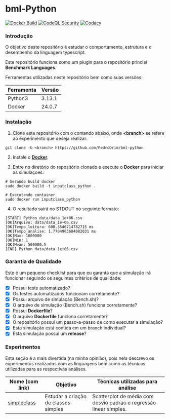 # bml-Python

[![Docker Build](https://github.com/PedroDrim/bml-python/actions/workflows/python.yml/badge.svg?branch=inputclass)](https://github.com/PedroDrim/bml-python/actions)
[![CodeQL Security](https://github.com/PedroDrim/bml-python/actions/workflows/codeql.yml/badge.svg?branch=inputclass)](https://github.com/PedroDrim/bml-python/actions)
[![Codacy](https://github.com/PedroDrim/bml-python/actions/workflows/codacy.yml/badge.svg?branch=inputclass)](https://github.com/PedroDrim/bml-python/actions)

### Introdução

O objetivo deste repositório é estudar o comportamento, estrutura e o desempenho da linguagem typescript.

Este repositório funciona como um plugin para o repositório princial **Benchmark Languages**.

Ferramentas utilizadas neste repositório bem como suas versões:

|Ferramenta |Versão  |
|-----------|--------|
|Python3    |3.13.1  |
|Docker     |24.0.7  |

### Instalação

1. Clone este repositório com o comando abaixo, onde **\<branch\>** se refere ao experimento que deseja realizar:

```
git clone -b <branch> https://github.com/PedroDrim/bml-python
```

2. Instale o [**Docker**](https://docs.docker.com/engine/install/).

3. Entre no diretório do repositório clonado e execute o **Docker** para iniciar as simulaçoes:

```
# Gerando build docker
sudo docker build -t inputclass_python .

# Executando container
sudo docker run inputclass_python
```

4. O resultado sairá no STDOUT no seguinte formato:

```
[START] Python_data/data_1e+06.csv
[OK]Arquivo: data/data_1e+06.csv
[OK]Tempo_leitura: 600.3546714782715 ms
[OK]Tempo_analise: 1.7704963684082031 ms
[OK]Max: 1000000
[OK]Min: 1
[OK]Mean: 500000.5
[END] Python_data/data_1e+06.csv
```

### Garantia de Qualidade

Este é um pequeno checklist para que eu garanta que a simulação irá funcionar seguindo os seguintes critérios de qualidade:

- [x] Possui teste automatizado?
- [x] Os testes automatizados funcionam corretamente?
- [x] Possui arquivo de simulação (Bench.sh)?
- [x] O arquivo de simulação (Bench.sh) funciona corretamente?
- [x] Possui **Dockerfile**?
- [x] O arquivo **Dockerfile** funciona corretamente?
- [x] O repositório possui um passo-a-passo de como executar a simulação?
- [x] Esta simulação está contida em um branch individual?
- [x] Esta simulação possui um **release**?

### Experimentos

Esta seção é a mais divertida (na minha opinião), pois nela descrevo os experimentos realizados com as linguagens bem como as técnicas utilizadas para as respectivas análises.

| Nome (com link) | Objetivo | Técnicas utilizadas para análise |
|-----------------|----------|----------------------------------|
| [simpleclass](https://github.com/PedroDrim/Benchmark-Languages/blob/simpleclass/Documents/simpleclass.md) | Estudar a criação de classes simples | Scatterplot de média com desvio padrão e regressão linear simples.|
